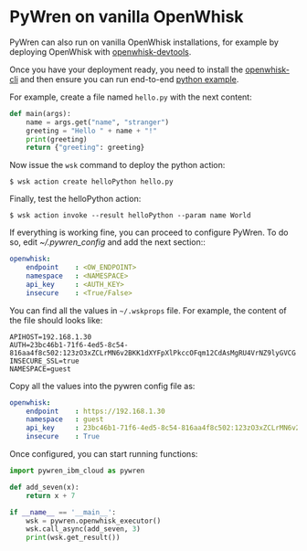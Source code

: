 # PyWren on vanilla OpenWhisk

PyWren can also run on vanilla OpenWhisk installations, for example by deploying OpenWhisk with [openwhisk-devtools](https://github.com/apache/openwhisk-devtools).

Once you have your deployment ready, you need to install the [openwhisk-cli](https://github.com/apache/openwhisk-cli) and then ensure you can run end-to-end [python example](https://github.com/apache/openwhisk/blob/master/docs/actions-python.md). 

For example, create a file named `hello.py` with the next content:

```python
def main(args):
    name = args.get("name", "stranger")
    greeting = "Hello " + name + "!"
    print(greeting)
    return {"greeting": greeting}
```

Now issue the `wsk` command to deploy the python action:

```
$ wsk action create helloPython hello.py
```

Finally, test the helloPython action:

```
$ wsk action invoke --result helloPython --param name World
```

If everything is working fine, you can proceed to configure PyWren. To do so, edit *~/.pywren_config* and add the next section::

```yaml
openwhisk:
    endpoint    : <OW_ENDPOINT>
    namespace   : <NAMESPACE>
    api_key     : <AUTH_KEY>
    insecure    : <True/False>
```

You can find all the values in `~/.wskprops` file. For example, the content of the file should looks like:

```
APIHOST=192.168.1.30
AUTH=23bc46b1-71f6-4ed5-8c54-816aa4f8c502:123zO3xZCLrMN6v2BKK1dXYFpXlPkccOFqm12CdAsMgRU4VrNZ9lyGVCG
INSECURE_SSL=true
NAMESPACE=guest
```

Copy all the values into the pywren config file as:

```yaml
openwhisk:
    endpoint    : https://192.168.1.30
    namespace   : guest
    api_key     : 23bc46b1-71f6-4ed5-8c54-816aa4f8c502:123zO3xZCLrMN6v2BKK1dXYFpXlPkccOFqm12CdAsMgRU4VrNZ9lyGVCG
    insecure    : True
```

Once configured, you can start running functions:

```python
import pywren_ibm_cloud as pywren

def add_seven(x):
    return x + 7

if __name__ == '__main__':
    wsk = pywren.openwhisk_executor()
    wsk.call_async(add_seven, 3)
    print(wsk.get_result())
```
